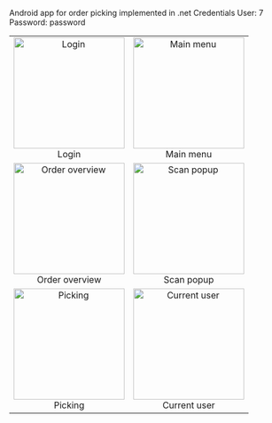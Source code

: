Android app for order picking implemented in .net 
Credentials User: 7 Password: password
<table>
  <tr>
    <td align="center">
      <img src="https://github.com/marcomarco94/KommisIO/assets/83472993/ae76f1da-657d-4ade-8c6d-e559b6255bad" alt="Login" width="200"/>
      <br />
      Login
    </td>
    <td align="center">
      <img src="https://github.com/marcomarco94/KommisIO/assets/83472993/d645d86f-be40-48b6-b039-e6345b04dd45" alt="Main menu" width="200"/>
      <br />
      Main menu
    </td>
  </tr>
  <tr>
    <td align="center">
      <img src="https://github.com/marcomarco94/KommisIO/assets/83472993/76af657a-f068-4935-9e41-66c5eb05af31" alt="Order overview" width="200"/>
      <br />
      Order overview
    </td>
    <td align="center">
      <img src="https://github.com/marcomarco94/KommisIO/assets/83472993/e51ac274-1815-4ce2-bac6-f23b73879bdd" alt="Scan popup" width="200"/>
      <br />
      Scan popup
    </td>
  </tr>
  <tr>
    <td align="center">
      <img src="https://github.com/marcomarco94/KommisIO/assets/83472993/8aa144ef-76cc-4fec-b344-58da9a8d7f24" alt="Picking" width="200"/>
      <br />
      Picking
    </td>
    <td align="center">
      <img src="https://github.com/marcomarco94/KommisIO/assets/83472993/7be1c0e2-fc70-4074-81ce-95d058371502" alt="Current user" width="200"/>
      <br />
      Current user
    </td>
  </tr>
</table>

